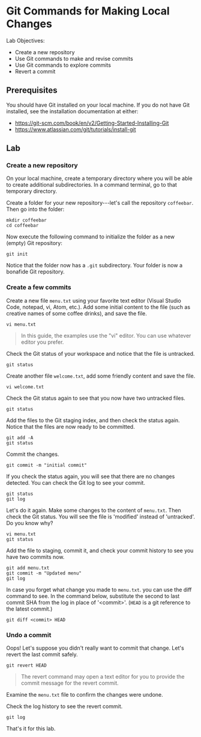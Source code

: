 # Git Commands for Making Local Changes

Lab Objectives:
- Create a new repository
- Use Git commands to make and revise commits
- Use Git commands to explore commits
- Revert a commit

## Prerequisites

You should have Git installed on your local machine.  If you do not have Git installed, see the installation documentation at either:
* https://git-scm.com/book/en/v2/Getting-Started-Installing-Git
* https://www.atlassian.com/git/tutorials/install-git

## Lab

### Create a new repository

On your local machine, create a temporary directory where you will be able to create additional subdirectories.  In a command terminal, go to that temporary directory.

Create a folder for your new repository---let's call the repository `coffeebar`.  Then go into the folder:
```
mkdir coffeebar
cd coffeebar
```

Now execute the following command to initialize the folder as a new (empty) Git repository:
```
git init
```

Notice that the folder now has a `.git` subdirectory.  Your folder is now a bonafide Git repository.

### Create a few commits

Create a new file `menu.txt` using your favorite text editor (Visual Studio Code, notepad, vi, Atom, etc.).  Add some initial content to the file (such as creative names of some coffee drinks), and save the file.
```
vi menu.txt
```
> In this guide, the examples use the "vi" editor.  You can use whatever editor you prefer.

Check the Git status of your workspace and notice that the file is untracked.
```
git status
```

Create another file `welcome.txt`, add some friendly content and save the file.
```
vi welcome.txt
```

Check the Git status again to see that you now have two untracked files.
```
git status
```

Add the files to the Git staging index, and then check the status again.  Notice that the files are now ready to be committed.
```
git add -A
git status
```

Commit the changes.
```
git commit -m "initial commit"
```

If you check the status again, you will see that there are no changes detected.  You can check the Git log to see your commit.
```
git status
git log
```

Let's do it again.  Make some changes to the content of `menu.txt`.  Then check the Git status.  You will see the file is 'modified' instead of 'untracked'.  Do you know why?
```
vi menu.txt
git status
```

Add the file to staging, commit it, and check your commit history to see you have two commits now.
```
git add menu.txt
git commit -m "Updated menu"
git log
```

In case you forget what change you made to `menu.txt`. you can use the diff command to see.  In the command below, substitute the second to last commit SHA from the log in place of '&lt;commit&gt;'. (`HEAD` is a git reference to the latest commit.)
```
git diff <commit> HEAD
```

### Undo a commit

Oops! Let's suppose you didn't really want to commit that change.  Let's revert the last commit safely.
```
git revert HEAD
```
> The revert command may open a text editor for you to provide the commit message for the revert commit.

Examine the `menu.txt` file to confirm the changes were undone.

Check the log history to see the revert commit.
```
git log
```

That's it for this lab.
